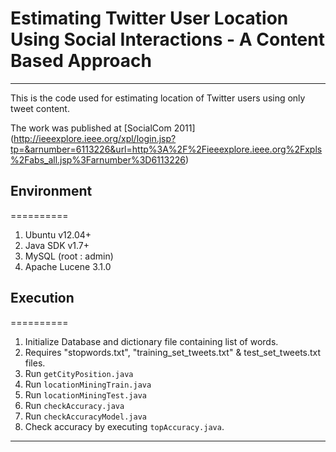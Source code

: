 # Estimating Twitter User Location Using Social Interactions - A Content Based Approach
----------

This is the code used for estimating location of Twitter users using only tweet content. 

The work was published at
[SocialCom 2011] (http://ieeexplore.ieee.org/xpl/login.jsp?tp=&arnumber=6113226&url=http%3A%2F%2Fieeexplore.ieee.org%2Fxpls%2Fabs_all.jsp%3Farnumber%3D6113226)

## Environment
==========
1. Ubuntu v12.04+
2. Java SDK v1.7+
3. MySQL (root : admin)
4. Apache Lucene 3.1.0

## Execution
==========
1. Initialize Database and dictionary file containing list of words.
2. Requires "stopwords.txt", "training_set_tweets.txt" & test_set_tweets.txt files.
3. Run `getCityPosition.java`
4. Run `locationMiningTrain.java`
5. Run `locationMiningTest.java`
6. Run `checkAccuracy.java`
7. Run `checkAccuracyModel.java`
8. Check accuracy by executing `topAccuracy.java`.

-----------

